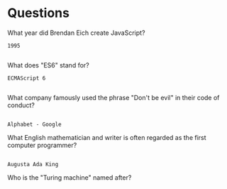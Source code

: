 # Questions

What year did Brendan Eich create JavaScript?

```
1995


```

What does "ES6" stand for?

```
ECMAScript 6


```

What company famously used the phrase "Don't be evil" in their code of conduct?

```

Alphabet - Google

```

What English mathematician and writer is often regarded as the first computer programmer?

```

Augusta Ada King

```

Who is the "Turing machine" named after?

```



```
